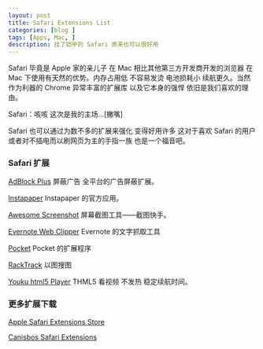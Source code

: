 ```yaml
---
layout: post
title: Safari Extensions List
categories: [blog ]
tags: [Apps, Mac, ]
description: 挂了铠甲的 Safari 原来也可以很好用
---
```


Safari 毕竟是 Apple 家的亲儿子 在 Mac 相比其他第三方开发商开发的浏览器 在 Mac 下使用有天然的优势。内存占用低 不容易发烫 电池损耗小 续航更久。当然 作为利器的 Chrome 异常丰富的扩展库 以及它本身的强悍 依旧是我们喜欢的理由。

Safari：咳咳 这次是我的主场...[撇嘴]

Safari 也可以通过为数不多的扩展来强化 变得好用许多 这对于喜欢 Safari 的用户 或者对不插电而以刷网页为主的手指一族 也是一个福音吧。


### Safari  扩展

[AdBlock Plus](https://extensions.apple.com/details/?id=org.adblockplus.adblockplussafari-GRYYZR985A) 屏蔽广告 全平台的广告屏蔽扩展。 

[Instapaper](https://extensions.apple.com/details/?id=com.instapaper.extension-CAM49M58WK) Instapaper 的官方应用。 

[Awesome Screenshot](http://s3.amazonaws.com/diigo/as/AS-1.0.safariextz) 屏幕截图工具——截图快手。

[Evernote Web Clipper](http://update.evernote.com/public/ENMac/SafariExtension/Evernote.1.0.0.safariextz)  Evernote 的文字抓取工具

[Pocket](http://getpocket.com/apps/link/pocket-safari/?ep=4&s=SAFARI_GALLERY) Pocket 的扩展程序

[RackTrack](http://sidetree.com/extensions/BackTrack.safariextz)  以图搜图

[Youku html5 Player](http://zythum.sinaapp.com/youkuhtml5playerbookmark/)  THML5 看视频 不发热 稳定续航时间。

### 更多扩展下载

[Apple Safari Extensions Store](https://extensions.apple.com/?category=mostpopular)  

[Canisbos Safari Extensions](http://canisbos.com/overview)